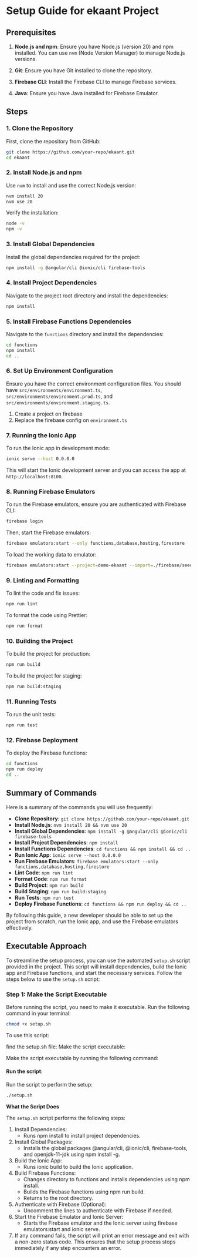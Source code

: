 # Setup Guide for ekaant Project

## Prerequisites

1. **Node.js and npm**: Ensure you have Node.js (version 20) and npm installed. You can use `nvm` (Node Version Manager) to manage Node.js versions.

2. **Git**: Ensure you have Git installed to clone the repository.

3. **Firebase CLI**: Install the Firebase CLI to manage Firebase services.

4. **Java**: Ensure you have Java installed for Firebase Emulator.

## Steps

### 1. Clone the Repository

First, clone the repository from GitHub:

```sh
git clone https://github.com/your-repo/ekaant.git
cd ekaant
```

### 2. Install Node.js and npm

Use `nvm` to install and use the correct Node.js version:

```sh
nvm install 20
nvm use 20
```

Verify the installation:

```sh
node -v
npm -v
```

### 3. Install Global Dependencies

Install the global dependencies required for the project:

```sh
npm install -g @angular/cli @ionic/cli firebase-tools
```

### 4. Install Project Dependencies

Navigate to the project root directory and install the dependencies:

```sh
npm install
```

### 5. Install Firebase Functions Dependencies

Navigate to the `functions` directory and install the dependencies:

```sh
cd functions
npm install
cd ..
```

### 6. Set Up Environment Configuration

Ensure you have the correct environment configuration files. You should have `src/environments/environment.ts`, `src/environments/environment.prod.ts`, and `src/environments/environment.staging.ts`.

1. Create a project on firebase
2. Replace the firebase config on `environment.ts`

### 7. Running the Ionic App

To run the Ionic app in development mode:

```sh
ionic serve --host 0.0.0.0
```

This will start the Ionic development server and you can access the app at `http://localhost:8100`.

### 8. Running Firebase Emulators

To run the Firebase emulators, ensure you are authenticated with Firebase CLI:

```sh
firebase login
```

Then, start the Firebase emulators:

```sh
firebase emulators:start --only functions,database,hosting,firestore
```

To load the working data to emulator:

```sh
firebase emulators:start --project=demo-ekaant --import=./firebase/seeds --export-on-exit=./firebase/seeds
```

### 9. Linting and Formatting

To lint the code and fix issues:

```sh
npm run lint
```

To format the code using Prettier:

```sh
npm run format
```

### 10. Building the Project

To build the project for production:

```sh
npm run build
```

To build the project for staging:

```sh
npm run build:staging
```

### 11. Running Tests

To run the unit tests:

```sh
npm run test
```

### 12. Firebase Deployment

To deploy the Firebase functions:

```sh
cd functions
npm run deploy
cd ..
```

## Summary of Commands

Here is a summary of the commands you will use frequently:

- **Clone Repository**: `git clone https://github.com/your-repo/ekaant.git`
- **Install Node.js**: `nvm install 20 && nvm use 20`
- **Install Global Dependencies**: `npm install -g @angular/cli @ionic/cli firebase-tools`
- **Install Project Dependencies**: `npm install`
- **Install Functions Dependencies**: `cd functions && npm install && cd ..`
- **Run Ionic App**: `ionic serve --host 0.0.0.0`
- **Run Firebase Emulators**: `firebase emulators:start --only functions,database,hosting,firestore`
- **Lint Code**: `npm run lint`
- **Format Code**: `npm run format`
- **Build Project**: `npm run build`
- **Build Staging**: `npm run build:staging`
- **Run Tests**: `npm run test`
- **Deploy Firebase Functions**: `cd functions && npm run deploy && cd ..`

By following this guide, a new developer should be able to set up the project from scratch, run the Ionic app, and use the Firebase emulators effectively.

## Executable Approach

To streamline the setup process, you can use the automated `setup.sh` script provided in the project. This script will install dependencies, build the Ionic app and Firebase functions, and start the necessary services. Follow the steps below to use the `setup.sh` script:

### Step 1: Make the Script Executable

Before running the script, you need to make it executable. Run the following command in your terminal:

```sh
chmod +x setup.sh
```

To use this script:

find the setup.sh file:
Make the script executable:

Make the script executable by running the following command:

#### Run the script:

Run the script to perform the setup:

```bash
./setup.sh
```

**What the Script Does**

The `setup.sh` script performs the following steps:

1. Install Dependencies:
   - Runs npm install to install project dependencies.
2. Install Global Packages:
   - Installs the global packages @angular/cli, @ionic/cli, firebase-tools, and openjdk-11-jdk using npm install -g.
3. Build the Ionic App:
   - Runs ionic build to build the Ionic application.
4. Build Firebase Functions:
   - Changes directory to functions and installs dependencies using npm install.
   - Builds the Firebase functions using npm run build.
   - Returns to the root directory.
5. Authenticate with Firebase (Optional):
   - Uncomment the lines to authenticate with Firebase if needed.
6. Start the Firebase Emulator and Ionic Server:
   - Starts the Firebase emulator and the Ionic server using firebase emulators:start and ionic serve.
7. If any command fails, the script will print an error message and exit with a non-zero status code. This ensures that the setup process stops immediately if any step encounters an error.
